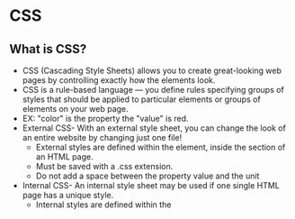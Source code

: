 # CSS

## What is CSS?

- CSS (Cascading Style Sheets) allows you to create great-looking web pages by controlling exactly how the elements look.
- CSS is a rule-based language — you define rules specifying groups of styles that should be applied to particular elements or groups of elements on your web page.
- EX: "color" is the property the "value" is red.
- External CSS- With an external style sheet, you can change the look of an entire website by changing just one file!
  - External styles are defined within the <link> element, inside the <head> section of an HTML page.
  - Must be saved with a .css extension.
  - Do not add a space between the property value and the unit
- Internal CSS- An internal style sheet may be used if one single HTML page has a unique style.
  - Internal styles are defined within the <style> element, inside the <head> section of an HTML page.
- Inline CSS- Inline style may be used to apply a unique style for a single element.
  - To use inline styles, add the style attribute to the relevant element. The style attribute can contain any CSS property.
- Multiple Style Sheets- If some properties have been defined for the same selector (element) in different style sheets, the value from the last read style sheet will be used. 
- Cascading Order- All the styles in a page will "cascade" into a new "virtual" style sheet by the following rules, where number one has the highest priority:
  1. Inline style (inside an HTML element)
  2. External and internal style sheets (in the head section)
  3. Browser default
  
## CSS color Property
  
  - The color property specifies the color of text.
  - Property Values:
    - Color-	Specifies the text color. Look at CSS Color Values for a complete list of possible color values.
    - Initial- Sets this property to its default value.
    - Inherit-	Inherits this property from its parent element.


  


  


  


